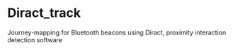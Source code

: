 # Diract_track
Journey-mapping for Bluetooth beacons using Diract, proximity interaction detection software
